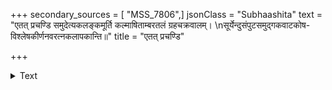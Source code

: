 +++
secondary_sources = [ "MSS_7806",]
jsonClass = "Subhaashita"
text = "एतत् प्रचण्डि समुदेत्यकलङ्कमूर्ति कल्माषिताम्बरतलं ग्रहचक्रवालम्।  \nसूर्येन्दुसंपुटसमुद्गकवाटकोष- विश्लेषकीर्णनवरत्नकलापकान्ति॥"
title = "एतत् प्रचण्डि"

+++

<details><summary>Text</summary>

एतत् प्रचण्डि समुदेत्यकलङ्कमूर्ति कल्माषिताम्बरतलं ग्रहचक्रवालम्।  
सूर्येन्दुसंपुटसमुद्गकवाटकोष- विश्लेषकीर्णनवरत्नकलापकान्ति॥
</details>
